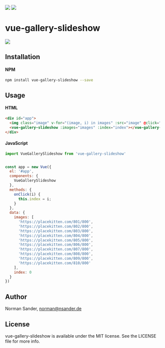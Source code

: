<p>
  <a href="https://travis-ci.org/KitchenStories/vue-gallery-slideshow"><img src="https://img.shields.io/travis/KitchenStories/vue-gallery-slideshow.svg?style=flat-square"></a>
  <a href="https://www.npmjs.com/package/vue-gallery-slideshow"><img src="https://img.shields.io/npm/dt/vue-gallery-slideshow.svg?style=flat-square"></a>
</p>  

# vue-gallery-slideshow

![](https://github.com/KitchenStories/vue-gallery-slideshow/blob/master/images/demo.gif)

## Installation

#### NPM

```bash
npm install vue-gallery-slideshow --save
```

## Usage

#### HTML

```html
<div id="app">
  <img class="image" v-for="(image, i) in images" :src="image" @click="onClick(i)">
  <vue-gallery-slideshow :images="images" :index="index"></vue-gallery-slideshow>
</div>
```


#### JavaScript

```javascript
import VueGallerySlideshow from 'vue-gallery-slideshow'


const app = new Vue({
  el: '#app',
  components: {
    VueGallerySlideshow
  },
  methods: {
    onClick(i) {
      this.index = i;
    }
  },
  data: {
    images: [
      'https://placekitten.com/801/800',
      'https://placekitten.com/802/800',
      'https://placekitten.com/803/800',
      'https://placekitten.com/804/800',
      'https://placekitten.com/805/800',
      'https://placekitten.com/806/800',
      'https://placekitten.com/807/800',
      'https://placekitten.com/808/800',
      'https://placekitten.com/809/800',
      'https://placekitten.com/810/800'
    ],
    index: 0
  }
})

```

## Author

Norman Sander, norman@nsander.de

## License

vue-gallery-slideshow is available under the MIT license. See the LICENSE file for more info.
